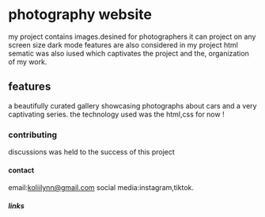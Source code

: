 # photography website
my project contains images.desined for photographers
it can project on any screen size
dark mode features are also considered in my project 
html sematic was also iused which captivates the project and the,
organization of my work.
## features
a beautifully curated gallery showcasing photographs about cars and a very
captivating series.
the technology used was the html,css for now !
### contributing
discussions was held to the success of this project
 #### contact
 email:koliilynn@gmail.com
 social media:instagram,tiktok.
 ##### links
 
